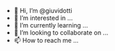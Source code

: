 - 👋 Hi, I’m @giuvidotti
- 👀 I’m interested in ...
- 🌱 I’m currently learning ...
- 💞️ I’m looking to collaborate on ...
- 📫 How to reach me ...

<!---
giuvidotti/giuvidotti is a ✨ special ✨ repository because its `README.md` (this file) appears on your GitHub profile.
You can click the Preview link to take a look at your changes.
--->
